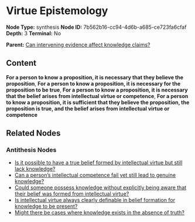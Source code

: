 # Virtue Epistemology

**Node Type:** synthesis
**Node ID:** 7b562b16-cc94-4d6b-a685-ce723fa6cfaf
**Depth:** 3
**Terminal:** No

**Parent:** [Can intervening evidence affect knowledge claims?](can-intervening-evidence-affect-knowledge-claims-antithesis-f386b87d-708b-4a52-ac50-cf1e5b3898f8.md)

## Content

**For a person to know a proposition, it is necessary that they believe the proposition**, **For a person to know a proposition, it is necessary for the proposition to be true**, **For a person to know a proposition, it is necessary that the belief arises from intellectual virtue or competence**, **For a person to know a proposition, it is sufficient that they believe the proposition, the proposition is true, and the belief arises from intellectual virtue or competence**

## Related Nodes

### Antithesis Nodes

- [Is it possible to have a true belief formed by intellectual virtue but still lack knowledge?](is-it-possible-to-have-a-true-belief-formed-by-intellectual-virtue-but-still-lack-knowledge-antithesis-51bc175f-9050-44dc-924f-12b27ee10bd5.md)
- [Can a person’s intellectual competence fail yet still lead to genuine knowledge?](can-a-persons-intellectual-competence-fail-yet-still-lead-to-genuine-knowledge-antithesis-5ffb6508-7b84-40c5-8067-3aaca47883da.md)
- [Could someone possess knowledge without explicitly being aware that their belief was formed from intellectual virtue?](could-someone-possess-knowledge-without-explicitly-being-aware-that-their-belief-was-formed-from-intellectual-virtue-antithesis-a887b640-9abc-42b7-8ae0-92ffa335d9c2.md)
- [Is intellectual virtue always clearly definable in belief formation for knowledge to be present?](is-intellectual-virtue-always-clearly-definable-in-belief-formation-for-knowledge-to-be-present-antithesis-3c50c0ee-5b03-43ea-a899-2aba4d241407.md)
- [Might there be cases where knowledge exists in the absence of truth?](might-there-be-cases-where-knowledge-exists-in-the-absence-of-truth-antithesis-c6ec106b-d8d0-4fca-9d6d-52d3b77bf2b0.md)
